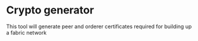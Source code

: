 # Crypto generator
This tool will generate peer and orderer certificates required for building up a fabric network